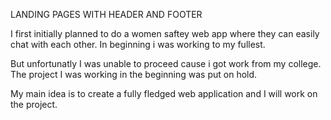 LANDING PAGES WITH HEADER AND FOOTER

I first initially planned to do a women saftey web app where they can easily chat with each other. In beginning i was working to my fullest.

But unfortunatly I was unable to proceed cause i got work from my college. The project I was working in the beginning was put on hold.

My main idea is to create a fully fledged  web application and I will work on the project.
